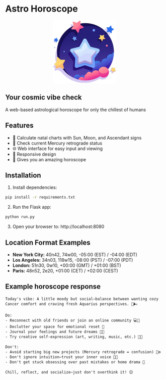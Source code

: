 # Astro Horoscope

<div align="center">
  <img src="images/logo.png" alt="Astro Horoscope Logo" width="200">
</div>

## Your cosmic vibe check

A web-based astrological horoscope for only the chillest of humans

## Features

- 🌟 Calculate natal charts with Sun, Moon, and Ascendant signs
- 📡 Check current Mercury retrograde status
- 🌐 Web interface for easy input and viewing
- 📱 Responsive design
- 🔮 Gives you an amazing horoscope

## Installation

1. Install dependencies:
```bash
pip install -r requirements.txt
```

2. Run the Flask app:
```bash
python run.py
```

3. Open your browser to: http://localhost:8080

## Location Format Examples

- **New York City:** 40n42, 74w00, -05:00 (EST) / -04:00 (EDT)
- **Los Angeles:** 34n03, 118w15, -08:00 (PST) / -07:00 (PDT)
- **London:** 51n30, 0w10, +00:00 (GMT) / +01:00 (BST)
- **Paris:** 48n52, 2e20, +01:00 (CET) / +02:00 (CEST)

## Example horoscope response 

```
Today's vibe: A little moody but social—balance between wanting cozy Cancer comfort and craving fresh Aquarius perspectives. 🌊🌬️

Do:
- Reconnect with old friends or join an online community 💻👯
- Declutter your space for emotional reset 🧹
- Journal your feelings and future dreams 📓✨
- Try creative self-expression (art, writing, music, etc.) 🎨🎶

Don't:
- Avoid starting big new projects (Mercury retrograde = confusion) 🚫⚙️
- Don't ignore intuition—trust your inner voice 🧠💡
- Don't get stuck obsessing over past mistakes or home drama 🚩

Chill, reflect, and socialize—just don't overthink it! 😊
```
